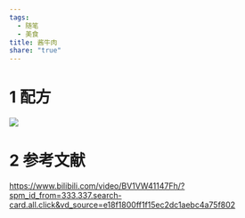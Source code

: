 ```yaml
---
tags:
  - 随笔
  - 美食
title: 酱牛肉
share: "true"
---
```


# 1 配方

![](assets/images/Pasted%20image%2020240625191347.png)

# 2 参考文献

https://www.bilibili.com/video/BV1VW41147Fh/?spm_id_from=333.337.search-card.all.click&vd_source=e18f1800ff1f15ec2dc1aebc4a75f802
